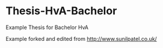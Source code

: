 # Thesis-HvA-Bachelor
Example Thesis for Bachelor HvA


Example forked and edited from http://www.sunilpatel.co.uk/
